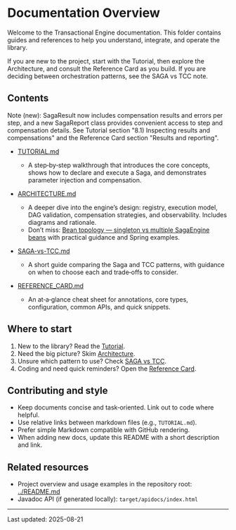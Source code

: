 # Documentation Overview

Welcome to the Transactional Engine documentation. This folder contains guides and references to help you understand, integrate, and operate the library.

If you are new to the project, start with the Tutorial, then explore the Architecture, and consult the Reference Card as you build. If you are deciding between orchestration patterns, see the SAGA vs TCC note.

## Contents

Note (new): SagaResult now includes compensation results and errors per step, and a new SagaReport class provides convenient access to step and compensation details. See Tutorial section "8.1) Inspecting results and compensations" and the Reference Card section "Results and reporting".

- [TUTORIAL.md](TUTORIAL.md)
  - A step‑by‑step walkthrough that introduces the core concepts, shows how to declare and execute a Saga, and demonstrates parameter injection and compensation.

- [ARCHITECTURE.md](ARCHITECTURE.md)
  - A deeper dive into the engine’s design: registry, execution model, DAG validation, compensation strategies, and observability. Includes diagrams and rationale.
  - Don’t miss: [Bean topology — singleton vs multiple SagaEngine beans](ARCHITECTURE.md#bean-topology-singleton-vs-multiple-sagaengine-beans) with practical guidance and Spring examples.

- [SAGA-vs-TCC.md](SAGA-vs-TCC.md)
  - A short guide comparing the Saga and TCC patterns, with guidance on when to choose each and trade‑offs to consider.

- [REFERENCE_CARD.md](REFERENCE_CARD.md)
  - An at‑a‑glance cheat sheet for annotations, core types, configuration, common APIs, and quick snippets.

## Where to start

1. New to the library? Read the [Tutorial](TUTORIAL.md).
2. Need the big picture? Skim [Architecture](ARCHITECTURE.md).
3. Unsure which pattern to use? Check [SAGA vs TCC](SAGA-vs-TCC.md).
4. Coding and need quick reminders? Open the [Reference Card](REFERENCE_CARD.md).

## Contributing and style

- Keep documents concise and task‑oriented. Link out to code where helpful.
- Use relative links between markdown files (e.g., `TUTORIAL.md`).
- Prefer simple Markdown compatible with GitHub rendering.
- When adding new docs, update this README with a short description and link.

## Related resources

- Project overview and usage examples in the repository root: [../README.md](../README.md)
- Javadoc API (if generated locally): `target/apidocs/index.html`

---

Last updated: 2025-08-21
